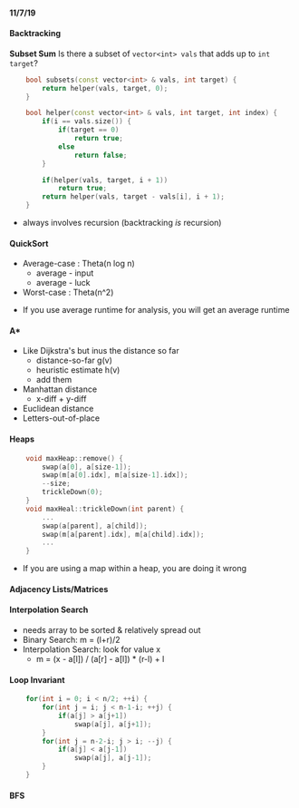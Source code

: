 #### 11/7/19

#### Backtracking
**Subset Sum**
Is there a subset of `vector<int> vals` that adds up to `int target`?
```c++
	bool subsets(const vector<int> & vals, int target) {
		return helper(vals, target, 0);
	}

	bool helper(const vector<int> & vals, int target, int index) {
		if(i == vals.size()) {
			if(target == 0)
				return true;
			else
				return false;
		}

		if(helper(vals, target, i + 1))
			return true;
		return helper(vals, target - vals[i], i + 1);
	}
```
- always involves recursion (backtracking _is_ recursion)

#### QuickSort
- Average-case : Theta(n log n)
	- average - input
	- average - luck
- Worst-case : Theta(n^2)
* If you use average runtime for analysis, you will get an average runtime

#### A*
- Like Dijkstra's but inus the distance so far
	- distance-so-far g(v)
	- heuristic estimate h(v)
	- add them
- Manhattan distance
	- x-diff + y-diff
- Euclidean distance
- Letters-out-of-place

#### Heaps
```c++
	void maxHeap::remove() {
		swap(a[0], a[size-1]);
		swap(m[a[0].idx], m[a[size-1].idx]);
		--size;
		trickleDown(0);
	}
	void maxHeal::trickleDown(int parent) {
		...
		swap(a[parent], a[child]);
		swap(m[a[parent].idx], m[a[child].idx]);
		...
	}
```
- If you are using a map within a heap, you are doing it wrong

#### Adjacency Lists/Matrices

#### Interpolation Search
- needs array to be sorted & relatively spread out
- Binary Search: m = (l+r)/2
- Interpolation Search: look for value x
	- m = (x - a[l]) / (a[r] - a[l]) * (r-l) + l

#### Loop Invariant
```c++
	for(int i = 0; i < n/2; ++i) {
		for(int j = i; j < n-1-i; ++j) {
			if(a[j] > a[j+1])
				swap(a[j], a[j+1]);
		}
		for(int j = n-2-i; j > i; --j) {
			if(a[j] < a[j-1])
				swap(a[j], a[j-1]);
		}
	}
```

#### BFS





